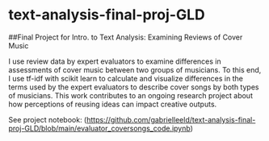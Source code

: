# text-analysis-final-proj-GLD

##Final Project for Intro. to Text Analysis: Examining Reviews of Cover Music

I use review data by expert evaluators to examine differences in assessments of cover music between two groups of musicians. To this end, I use tf-idf with scikit learn to calculate and visualize differences in the terms used by the expert evaluators to describe cover songs by both types of musicians. This work contributes to an ongoing research project about how perceptions of reusing ideas can impact creative outputs. 

See project notebook: (https://github.com/gabrielleeld/text-analysis-final-proj-GLD/blob/main/evaluator_coversongs_code.ipynb)
